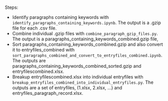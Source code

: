 Steps:
- Identify paragraphs containing keywords with `identify_paragraphs_containing_keywords.ipynb`. The output is a .gzip file for each .csv file.
- Combine individual .gzip files with `combine_paragraph_gzip_files.py`. The output is a paragraphs_containing_keywords_combined.gzip file,
- Sort paragraphs_containing_keywords_combined.gzip and also convert it to entryfiles_combined with `sort_paragraphs_combined_and_convert_to_entryfiles_combined.ipynb`. The outputs are paragraphs_containing_keywords_combined_sorted.gzip and entryfilescombined.xlsx.
- Breakup entryfilescombined.xlsx into individual entryfiles with `breakup_entryfiles_combined_into_individual_entryfiles.py`. The outputs are a set of entryfiles, (1.xlsx, 2.xlsx, ...) and entryfiles_paragraph_record.xlsx.
